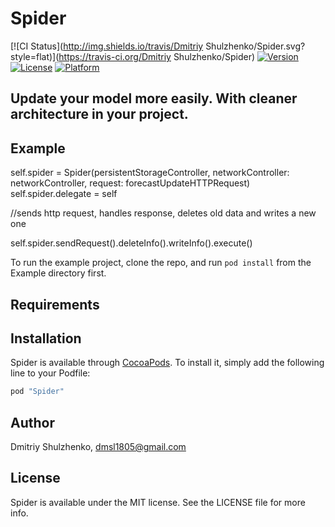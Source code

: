 # Spider

[![CI Status](http://img.shields.io/travis/Dmitriy Shulzhenko/Spider.svg?style=flat)](https://travis-ci.org/Dmitriy Shulzhenko/Spider)
[![Version](https://img.shields.io/cocoapods/v/Spider.svg?style=flat)](http://cocoapods.org/pods/Spider)
[![License](https://img.shields.io/cocoapods/l/Spider.svg?style=flat)](http://cocoapods.org/pods/Spider)
[![Platform](https://img.shields.io/cocoapods/p/Spider.svg?style=flat)](http://cocoapods.org/pods/Spider)

## Update your model more easily. With cleaner architecture in your project.

## Example

self.spider = Spider<Forecast>(persistentStorageController,
                               networkController: networkController,
                               request: forecastUpdateHTTPRequest)
self.spider.delegate = self

//sends http request, handles response, deletes old data and writes a new one

self.spider.sendRequest().deleteInfo().writeInfo().execute()

To run the example project, clone the repo, and run `pod install` from the Example directory first.

## Requirements

## Installation

Spider is available through [CocoaPods](http://cocoapods.org). To install
it, simply add the following line to your Podfile:

```ruby
pod "Spider"
```

## Author

Dmitriy Shulzhenko, dmsl1805@gmail.com

## License

Spider is available under the MIT license. See the LICENSE file for more info.

